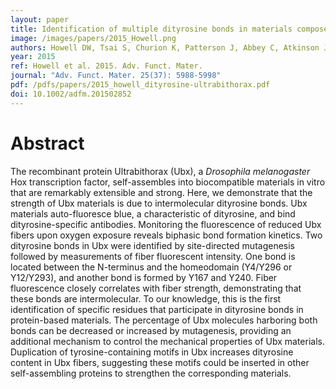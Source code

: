 ```yaml
---
layout: paper
title: Identification of multiple dityrosine bonds in materials composed of the <i>Drosophila </i> protein Ultrabithorax
image: /images/papers/2015_Howell.png
authors: Howell DW, Tsai S, Churion K, Patterson J, Abbey C, Atkinson JT, Porterpan D, You Y, Meissner KE, Bayless KJ, and Bondos SE
year: 2015
ref: Howell et al. 2015. Adv. Funct. Mater. 
journal: "Adv. Funct. Mater. 25(37): 5988-5998"
pdf: /pdfs/papers/2015_howell_dityrosine-ultrabithorax.pdf
doi: 10.1002/adfm.201502852
---
```


# Abstract

The recombinant protein Ultrabithorax (Ubx), a <i>Drosophila melanogaster</i> Hox transcription factor, self-assembles into biocompatible materials in vitro that are remarkably extensible and strong. Here, we demonstrate that the strength of Ubx materials is due to intermolecular dityrosine bonds. Ubx materials auto-fluoresce blue, a characteristic of dityrosine, and bind dityrosine-specific antibodies. Monitoring the fluorescence of reduced Ubx fibers upon oxygen exposure reveals biphasic bond formation kinetics. Two dityrosine bonds in Ubx were identified by site-directed mutagenesis followed by measurements of fiber fluorescent intensity. One bond is located between the N-terminus and the homeodomain (Y4/Y296 or Y12/Y293), and another bond is formed by Y167 and Y240. Fiber fluorescence closely correlates with fiber strength, demonstrating that these bonds are intermolecular. To our knowledge, this is the first identification of specific residues that participate in dityrosine bonds in protein-based materials. The percentage of Ubx molecules harboring both bonds can be decreased or increased by mutagenesis, providing an additional mechanism to control the mechanical properties of Ubx materials. Duplication of tyrosine-containing motifs in Ubx increases dityrosine content in Ubx fibers, suggesting these motifs could be inserted in other self-assembling proteins to strengthen the corresponding materials.